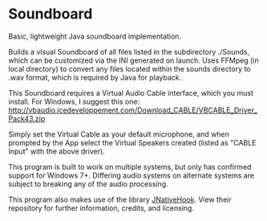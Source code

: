 # Soundboard
Basic, lightweight Java soundboard implementation.

Builds a visual Soundboard of all files listed in the subdirectory ./Sounds, which can be customized via the INI generated on launch.
Uses FFMpeg (in local directory) to convert any files located within the sounds directory to .wav format, which is required by Java for playback.

This Soundboard requires a Virtual Audio Cable interface, which you must install.
For Windows, I suggest this one: http://vbaudio.jcedeveloppement.com/Download_CABLE/VBCABLE_Driver_Pack43.zip

Simply set the Virtual Cable as your default microphone, and when prompted by the App select the Virtual Speakers created (listed as "CABLE Input" with the above driver).

This program is built to work on multiple systems, but only has confirmed support for Windows 7+. Differing audio systems on alternate systems are subject to breaking any of the audio processing.

This program also makes use of the library [JNativeHook](https://github.com/kwhat/jnativehook). View their repository for further information, credits, and licensing.
